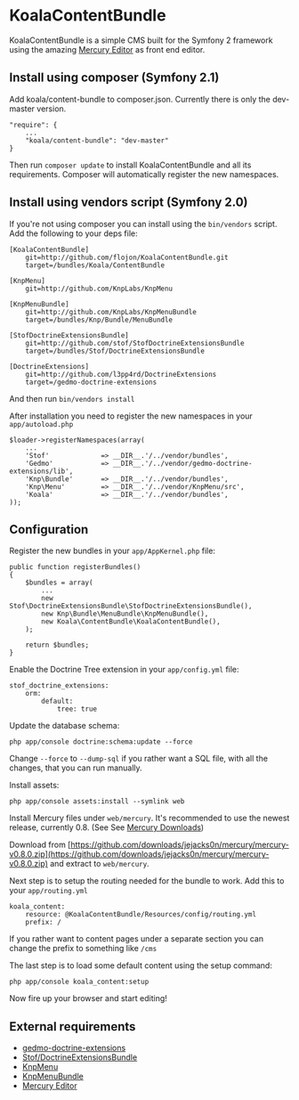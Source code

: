 # KoalaContentBundle
KoalaContentBundle is a simple CMS built for the Symfony 2 framework using the amazing [Mercury Editor][1] as front end editor.

## Install using composer (Symfony 2.1)
Add koala/content-bundle to composer.json. Currently there is only the dev-master version.

    "require": {
        ...
        "koala/content-bundle": "dev-master"        
    }

Then run `composer update` to install KoalaContentBundle and all its requirements. Composer will automatically register the new namespaces.

## Install using vendors script (Symfony 2.0)
If you're not using composer you can install using the `bin/vendors` script. Add the following to your deps file:

    [KoalaContentBundle]
        git=http://github.com/flojon/KoalaContentBundle.git
        target=/bundles/Koala/ContentBundle
    
    [KnpMenu]
        git=http://github.com/KnpLabs/KnpMenu

    [KnpMenuBundle]
        git=http://github.com/KnpLabs/KnpMenuBundle
        target=/bundles/Knp/Bundle/MenuBundle

    [StofDoctrineExtensionsBundle]
        git=http://github.com/stof/StofDoctrineExtensionsBundle
        target=/bundles/Stof/DoctrineExtensionsBundle

    [DoctrineExtensions]
        git=http://github.com/l3pp4rd/DoctrineExtensions
        target=/gedmo-doctrine-extensions
    
And then run `bin/vendors install`

After installation you need to register the new namespaces in your `app/autoload.php`

    $loader->registerNamespaces(array(
        ...
        'Stof'             => __DIR__.'/../vendor/bundles',
        'Gedmo'            => __DIR__.'/../vendor/gedmo-doctrine-extensions/lib',
        'Knp\Bundle'       => __DIR__.'/../vendor/bundles',
        'Knp\Menu'         => __DIR__.'/../vendor/KnpMenu/src',
        'Koala'            => __DIR__.'/../vendor/bundles',
    ));

## Configuration
Register the new bundles in your `app/AppKernel.php` file:

    public function registerBundles()
    {
        $bundles = array(
            ...
			new Stof\DoctrineExtensionsBundle\StofDoctrineExtensionsBundle(),
	        new Knp\Bundle\MenuBundle\KnpMenuBundle(),
            new Koala\ContentBundle\KoalaContentBundle(),
        );
    
        return $bundles;
    }
    
Enable the Doctrine Tree extension in your `app/config.yml` file:

    stof_doctrine_extensions:
        orm:
            default:
                tree: true

Update the database schema:

    php app/console doctrine:schema:update --force
    
Change `--force` to `--dump-sql` if you rather want a SQL file, with all the changes, that you can run manually.

Install assets:

    php app/console assets:install --symlink web

Install Mercury files under `web/mercury`. It's recommended to use the newest release, currently 0.8. (See See [Mercury Downloads](https://github.com/jejacks0n/mercury/downloads))

Download from [https://github.com/downloads/jejacks0n/mercury/mercury-v0.8.0.zip](https://github.com/downloads/jejacks0n/mercury/mercury-v0.8.0.zip) and extract to `web/mercury`.

Next step is to setup the routing needed for the bundle to work. Add this to your `app/routing.yml`

    koala_content:
        resource: @KoalaContentBundle/Resources/config/routing.yml
        prefix: /

If you rather want to content pages under a separate section you can change the prefix to something like `/cms`

The last step is to load some default content using the setup command:

    php app/console koala_content:setup

Now fire up your browser and start editing!

## External requirements
* [gedmo-doctrine-extensions](https://github.com/l3pp4rd/DoctrineExtensions)
* [Stof/DoctrineExtensionsBundle](https://github.com/stof/StofDoctrineExtensionsBundle)
* [KnpMenu](https://github.com/KnpLabs/KnpMenu)
* [KnpMenuBundle](https://github.com/KnpLabs/KnpMenuBundle)
* [Mercury Editor][1]

[1]: http://jejacks0n.github.com/mercury/ "Mercury Editor"